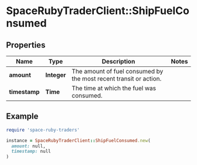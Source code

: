 # SpaceRubyTraderClient::ShipFuelConsumed

## Properties

| Name | Type | Description | Notes |
| ---- | ---- | ----------- | ----- |
| **amount** | **Integer** | The amount of fuel consumed by the most recent transit or action. |  |
| **timestamp** | **Time** | The time at which the fuel was consumed. |  |

## Example

```ruby
require 'space-ruby-traders'

instance = SpaceRubyTraderClient::ShipFuelConsumed.new(
  amount: null,
  timestamp: null
)
```

